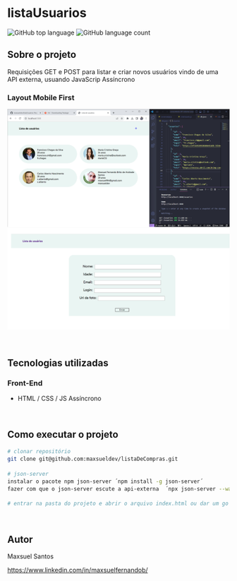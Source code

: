# listaUsuarios
![GitHub top language](https://img.shields.io/github/languages/top/maxsueldev/listaUsuarios?color=green)
![GitHub language count](https://img.shields.io/github/languages/count/maxsueldev/listaUsuarios?color=green)

## Sobre o projeto
Requisições GET e POST para listar e criar novos usuários vindo de uma API externa, usuando JavaScrip Assíncrono
<br>

### Layout Mobile First

![Print screen listaUsuarios](img/api-externa.png)
![Print screen listaUsuarios](img/post-usuario.png)

<br>

## Tecnologias utilizadas

### Front-End
* HTML / CSS / JS Assíncrono

<br>

## Como executar o projeto
```bash
# clonar repositório
git clone git@github.com:maxsueldev/listaDeCompras.git

# json-server
instalar o pacote npm json-server ´npm install -g json-server´
fazer com que o json-server escute a api-externa  ´npx json-server --watch db.json´

# entrar na pasta do projeto e abrir o arquivo index.html ou dar um go live com a extensão Live Server
```

<br>

## Autor
Maxsuel Santos

<https://www.linkedin.com/in/maxsuelfernandob/>
